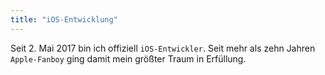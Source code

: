 ```yaml
---
title: "iOS-Entwicklung"
---
```


Seit 2. Mai 2017 bin ich offiziell `iOS-Entwickler`. Seit mehr als zehn Jahren `Apple-Fanboy` ging damit mein größter Traum in Erfüllung.
